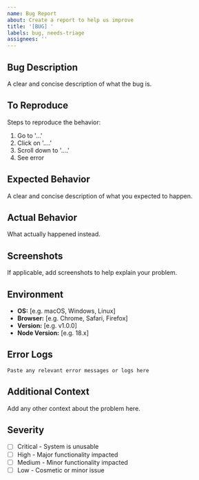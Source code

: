 ```yaml
---
name: Bug Report
about: Create a report to help us improve
title: '[BUG] '
labels: bug, needs-triage
assignees: ''
---
```


## Bug Description
A clear and concise description of what the bug is.

## To Reproduce
Steps to reproduce the behavior:
1. Go to '...'
2. Click on '....'
3. Scroll down to '....'
4. See error

## Expected Behavior
A clear and concise description of what you expected to happen.

## Actual Behavior
What actually happened instead.

## Screenshots
If applicable, add screenshots to help explain your problem.

## Environment
- **OS:** [e.g. macOS, Windows, Linux]
- **Browser:** [e.g. Chrome, Safari, Firefox]
- **Version:** [e.g. v1.0.0]
- **Node Version:** [e.g. 18.x]

## Error Logs
```
Paste any relevant error messages or logs here
```

## Additional Context
Add any other context about the problem here.

## Severity
- [ ] Critical - System is unusable
- [ ] High - Major functionality impacted
- [ ] Medium - Minor functionality impacted  
- [ ] Low - Cosmetic or minor issue